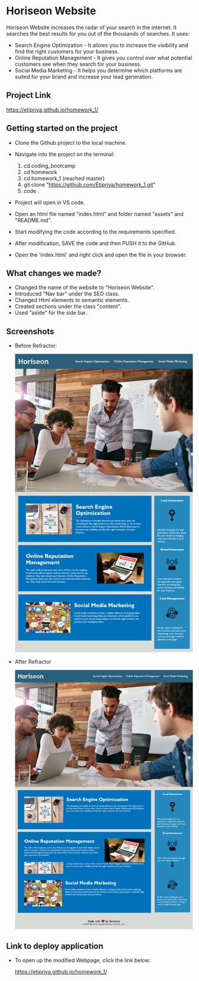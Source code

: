 # Horiseon Website

Horiseon Website increases the radar of your search in the internet. It searches the best results for you out of the thousands of searches. It uses:

- Search Engine Optimization - It allows you to increase the visibility and find the right customers for your business.
- Online Reputation Management - It gives you control over what potential customers see when they search for your business.
- Social Media Marketing - It helps you determine which platforms are suited for your brand and increase your lead generation.

## Project Link

https://etipriya.github.io/homework_1/

## Getting started on the project

- Clone the Github project to the local machine.
- Navigate into the project on the terminal:

  1. cd coding_bootcamp
  2. cd homework
  3. cd homework_1 (reached master)
  4. git clone "https://github.com/Etipriya/homework_1.git"
  5. code .

- Project will open in VS code.
- Open an html file named "index.html" and folder named "assets" and "README.md".
- Start modifying the code according to the requirements specified.
- After modification, SAVE the code and then PUSH it to the GitHub.
- Open the 'index.html' and right click and open the file in your browser.

## What changes we made?

- Changed the name of the website to "Horiseon Website".
- Introduced "Nav bar" under the SEO class.
- Changed Html elements to semantic elements.
- Created sections under the class "content".
- Used "aside" for the side bar.

## Screenshots

- Before Refractor:

  ![image before refactor](/assets/images/01-html-css-git-homework-demo.png)

- After Refractor

  ![image after refactor](</assets/images/screencapture-etipriya-github-io-homework-1-2021-03-07-22_04_33%20(1).png>)

## Link to deploy application

- To open up the modified Webpage, click the link below:

  https://etipriya.github.io/homework_1/

